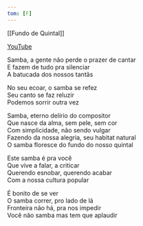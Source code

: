 ```yaml
---
tom: [F]
---
```


[[Fundo de Quintal]]

[YouTube](https://www.youtube.com/watch?v=hV2QPi9HtZM)

Samba, a gente não perde o prazer de cantar  
E fazem de tudo pra silenciar  
A batucada dos nossos tantãs  

No seu ecoar, o samba se refez  
Seu canto se faz reluzir  
Podemos sorrir outra vez                

Samba, eterno delírio do compositor  
Que nasce da alma, sem pele, sem cor  
Com simplicidade, não sendo vulgar  
Fazendo da nossa alegria, seu habitat natural  
O samba floresce do fundo do nosso quintal

Este samba é pra você  
Que vive a falar, a criticar  
Querendo esnobar, querendo acabar  
Com a nossa cultura popular

É bonito de se ver  
O samba correr, pro lado de lá  
Fronteira não há, pra nos impedir  
Você não samba mas tem que aplaudir